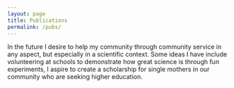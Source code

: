 ```yaml
---
layout: page
title: Publications
permalink: /pubs/
---
```


In the future I desire to help my community through community service in any aspect, but especially in a scientific context. Some ideas I have include volunteering at schools to demonstrate how great science is through fun experiments, I aspire to create a scholarship for single mothers in our community who are seeking higher education.
